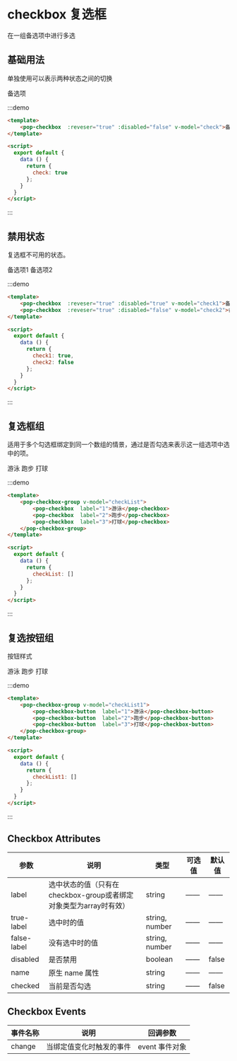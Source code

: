 <script>
  module.exports = {
    data() {
      return {
        check: true,
        check1: true,
        check2: false,
        check4: '1',
        checkList: [],
        checkList1: []
      };
    }
  };
</script>
# checkbox 复选框
在一组备选项中进行多选

## 基础用法
单独使用可以表示两种状态之间的切换
<div class="demo-block">
    <pop-checkbox  :reveser="true" :disabled="false" v-model="check">备选项</pop-checkbox>
</div>

:::demo 

```html
<template>
    <pop-checkbox  :reveser="true" :disabled="false" v-model="check">备选项</pop-checkbox>
</template>

<script>
  export default {
    data () {
      return {
        check: true
      };
    }
  }
</script>
```
:::

## 禁用状态
复选框不可用的状态。
<div class="demo-block">
    <pop-checkbox  :reveser="true" :disabled="true" v-model="check1">备选项1</pop-checkbox>
    <pop-checkbox  :reveser="true" :disabled="false" v-model="check2">备选项2</pop-checkbox>
</div>

:::demo 

```html
<template>
    <pop-checkbox  :reveser="true" :disabled="true" v-model="check1">备选项1</pop-checkbox>
    <pop-checkbox  :reveser="true" :disabled="false" v-model="check2">备选项2</pop-checkbox>
</template>

<script>
  export default {
    data () {
      return {
        check1: true,
        check2: false
      };
    }
  }
</script>
```
:::

## 复选框组
适用于多个勾选框绑定到同一个数组的情景，通过是否勾选来表示这一组选项中选中的项。
<div class="demo-block">
    <pop-checkbox-group v-model="checkList">
        <pop-checkbox  label="1">游泳</pop-checkbox>
        <pop-checkbox  label="2">跑步</pop-checkbox>
        <pop-checkbox  label="3">打球</pop-checkbox>
    </pop-checkbox-group>
</div>

:::demo 

```html
<template>
    <pop-checkbox-group v-model="checkList">
        <pop-checkbox  label="1">游泳</pop-checkbox>
        <pop-checkbox  label="2">跑步</pop-checkbox>
        <pop-checkbox  label="3">打球</pop-checkbox>
    </pop-checkbox-group>
</template>

<script>
  export default {
    data () {
      return {
        checkList: []
      };
    }
  }
</script>
```
:::

## 复选按钮组
按钮样式
<div class="demo-block">
    <pop-checkbox-group v-model="checkList1">
        <pop-checkbox-button  label="1">游泳</pop-checkbox-button>
        <pop-checkbox-button  label="2">跑步</pop-checkbox-button>
        <pop-checkbox-button  label="3">打球</pop-checkbox-button>
    </pop-checkbox-group>
</div>

:::demo 

```html
<template>
    <pop-checkbox-group v-model="checkList1">
        <pop-checkbox-button  label="1">游泳</pop-checkbox-button>
        <pop-checkbox-button  label="2">跑步</pop-checkbox-button>
        <pop-checkbox-button  label="3">打球</pop-checkbox-button>
    </pop-checkbox-group>
</template>

<script>
  export default {
    data () {
      return {
        checkList1: []
      };
    }
  }
</script>
```
:::

## Checkbox Attributes
| 参数        | 说明                                                          | 类型                   | 可选值 | 默认值 |
| -----       | ----                                                          | ----                  | --     | ----   |
|label        | 选中状态的值（只有在checkbox-group或者绑定对象类型为array时有效） | string                | ——     | ——    |
|true-label   | 选中时的值                                                     | string, number        | ——     | ——    |
|false-label  | 没有选中时的值                                                  | string, number        | ——     | ——    |
|disabled     | 是否禁用                                                       | boolean                | ——     | false |
|name         | 原生 name 属性                                                 | string                 | ——     | ——    |
|checked      | 当前是否勾选                                                   | string                 | ——     | false   |

## Checkbox Events
| 事件名称    | 说明                   | 回调参数              |
| -----      | ----                   | ----                 |
|change      | 当绑定值变化时触发的事件 | 	event 事件对象      |

